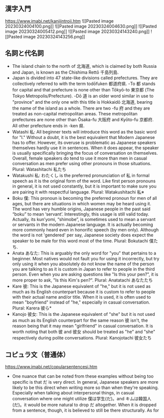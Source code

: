 ## 漢字入門
https://www.imabi.net/kanjiintroii.htm
![[Pasted image 20230324004100.png]]
![[Pasted image 20230324004630.png]]
![[Pasted image 20230324005412.png]]
![[Pasted image 20230324143240.png]]
![[Pasted image 20230324143256.png]]

## 名詞と代名詞
- The island chain to the north of 北海道, which is claimed by both Russia and Japan, is known as the Chishima Rettō 千島列島.
- Japan is divided into 47 state-like divisions called prefectures. They are collectively referred to with the term todōfuken 都道府県. -To 都 stands for capital and that prefecture is none other than Tōkyō-to 東京都 (The Tokyo Metropolis/Prefecture). -Dō 道 is an older word similar in use to "province" and the only one with this title is Hokkaidō 北海道, bearing the name of the island as a whole. There are two -fu 府 and they are treated as non-capital metropolitan areas. These metropolitan prefectures are none other than Ōsaka-fu 大阪府 and Kyōto-fu 京都府. All other prefecture ends in -ken 県.
- Watashi 私: All beginner texts will introduce this word as the basic word for "I." Without a doubt, it is the best equivalent that Modern Japanese has to offer. However, its overuse is problematic as Japanese speakers themselves hardly use it in sentences. When it does appear, the speaker is usually specifically bringing the focus of conversation on themselves. Overall, female speakers do tend to use it more than men in casual conversation as men prefer using other pronouns in those situations. Plural: Watashitachi 私たち
- Watakushi 私: わたくし is the preferred pronunciation of 私 in formal speech as it is the original form of the word. Like first person pronouns in general, it is not used constantly, but it is important to make sure you are pairing it with respectful language. Plural: Watakushitachi 私※
- Boku 僕: This pronoun is becoming the preferred pronoun for men of all ages, but there are situations in which women may be heard using it. The word has very humble origins, Japanese people in the past said “boku” to mean ‘servant’. Interestingly, this usage is still valid today. Actually, its kun’yomi, “shimobe”, is sometimes used to mean a servant or servants in the modern Japanese language. It is actually becoming more commonly heard even in honorific speech (by men only). Although the word is not 'gendered' per say, Japanese society does expect the speaker to be male for this word most of the time. Plural: Bokutachi 僕たち. 
- Anata あなた: This is arguably the only word for "you" that pertains to a beginner. Most natives would not fault you for using it incorrectly, but try only using it when you absolutely do not know the name of the person you are talking to as it is custom in Japan to refer to people in the third person. Even when you are asking questions like "Is this your pen?", it is more proper to ask, "Is this Kim's pen?". Plural: Anatatachi あなたたち
- Kare 彼: This is the Japanese equivalent of "he," but it is not used as much as its English counterpart because it is custom to refer to people with their actual name and/or title. When it is used, it is often used to mean "boyfriend" instead of "he," especially in casual conversation. Plural: Karera 彼ら*
- Kanojo 彼女: This is the Japanese equivalent of "she" but it is not used as much as its English counterpart for the same reason 彼 isn't, the reason being that it may mean "girlfriend" in casual conversation. It is worth noting that both 彼 and 彼女 should be treated as "he" and "she" respectively during polite conversations. Plural: Kanojotachi 彼女たち

## コピュラ文（普通体）
https://www.imabi.net/copularsentencesi.htm
- One nuance that can be noted from these examples without being too specific is that だ is very direct. In general, Japanese speakers are more likely to be this direct when writing more so than when they're speaking. Especially when talking about interpersonal things, in casual conversation where one might utilize 僕は学生(だ)。and キムは韓国人(だ)。it would be more natural to drop だ altogether. When it is dropped from a sentence, though, it is believed to still be there structurally. As for 